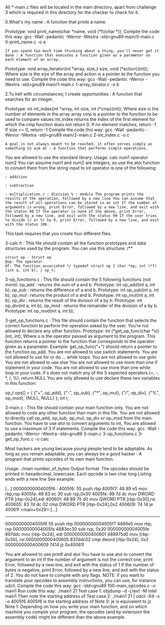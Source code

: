 All *-main.c files will be located in the main directory, apart from challenge 3 which is required in this directory for the checker to check for it.

0.What's my name : A function that prints a name.

Prototype: void print_name(char *name, void (*f)(char *)); Compile the code this way: gcc -Wall -pedantic -Werror -Wextra -std=gnu89 main/0-main.c 0-print_name.c -o a

    If you spend too much time thinking about a thing, you'll never get it done : A function that executes a function given as a parameter on each element of an array.

Prototype: void array_iterator(int *array, size_t size, void (*action)(int)); Where size is the size of the array and action is a pointer to the function you need to use. Compile the code this way: gcc -Wall -pedantic -Werror -Wextra -std=gnu89 main/1-main.c 1-array_iterator.c -o b

2.To hell with circumstances; I create opportunities : A function that searches for an integer.

Prototype: int int_index(int *array, int size, int (*cmp)(int)); Where size is the number of elements in the array array cmp is a pointer to the function to be used to compare values int_index returns the index of the first element for which the cmp function does not return 0. If no element matches, return -1 If size <= 0, return -1 Compile the code this way: gcc -Wall -pedantic -Werror -Wextra -std=gnu89 main/2-main.c 2-int_index.c -o c

    A goal is not always meant to be reached, it often serves simply as something to aim at : A function that performs simple operations.

You are allowed to use the standard library. Usage: calc num1 operator num2 You can assume num1 and num2 are integers, so use the atoi function to convert them from the string input to int operator is one of the following:

    : addition

    : subtraction

    : multiplication / : division % : modulo The program prints the results of the operation, followed by a new line You can assume that the result of all operations can be stored in an int If the number of arguments is wrong, print Error, followed by a new line, and exit with the status 98 If the operator is none of the above, print Error, followed by a new line, and exit with the status 99 If the user tries to divide (/ or %) by 0, print Error, followed by a new line, and exit with the status 100.

This task requires that you create four different files.

3-calc.h : This file should contain all the function prototypes and data structures used by the program. You can use this structure: /**

    struct op - Struct op
    @op: The operator
    @f: The function associated */ typedef struct op { char *op; int (*f)(int a, int b); } op_t;

3-op_functions.c : This file should contain the 5 following functions (not more): op_add : returns the sum of a and b. Prototype: int op_add(int a, int b); op_sub : returns the difference of a and b. Prototype: int op_sub(int a, int b); op_mul : returns the product of a and b. Prototype: int op_mul(int a, int b); op_div : returns the result of the division of a by b. Prototype: int op_div(int a, int b); op_mod : returns the remainder of the division of a by b. Prototype: int op_mod(int a, int b);

3-get_op_functions.c : This file should contain the function that selects the correct function to perform the operation asked by the user. You’re not allowed to declare any other function. Prototype: int (*get_op_func(char *s))(int, int); Where s is the operator passed as argument to the program. This function returns a pointer to the function that corresponds to the operator given as a parameter. Example: get_op_func("+") should return a pointer to the function op_add. You are not allowed to use switch statements. You are not allowed to use for or do ... while loops. You are not allowed to use goto You are not allowed to use else You are not allowed to use more than one if statement in your code. You are not allowed to use more than one while loop in your code. if s does not match any of the 5 expected operators (+, -, *, /, %), return NULL You are only allowed to use declare these two variables in this function:

op_t ops[] = { {"+", op_add}, {"-", op_sub}, {"*", op_mul}, {"/", op_div}, {"%", op_mod}, {NULL, NULL} }; int i;

3-main.c : This file should contain your main function only. You are not allowed to code any other function than main in this file. You are not allowed to directly call op_add, op_sub, op_mul, op_div or op_mod from the main function. You have to use atoi to convert arguments to int, You are allowed to use a maximum of 3 if statements. Compile the code this way: gcc -Wall -pedantic -Werror -Wextra -std=gnu89 3-main.c 3-op_functions.c 3-get_op_func.c -o calc

Most hackers are young because young people tend to be adaptable. As long as you remain adaptable, you can always be a good hacker : A program that prints opcodes of its own main function.

Usage: ./main number_of_bytes Output format: The opcodes should be printed in hexadecimal, lowercase. Each opcode is two char long Listing ends with a new line See example:

[...] 00000000004005f6
: 4005f6: 55 push rbp 4005f7: 48 89 e5 mov rbp,rsp 4005fa: 48 83 ec 30 sub rsp,0x30 4005fe: 89 7d dc mov DWORD PTR [rbp-0x24],edi 400601: 48 89 75 d0 mov QWORD PTR [rbp-0x30],rsi 400605: 83 7d dc 02 cmp DWORD PTR [rbp-0x24],0x2 400609: 74 14 je 40061f <main+0x29> [...]

---------------------------------------------------------------

00000000004005f6 55 push rbp
00000000004005f7 4889e5 mov rbp, rsp
00000000004005fa 4883ec30 sub rsp, 0x30
00000000004005fe 897ddc mov [rbp-0x24], edi
0000000000400601 488975d0 mov [rbp-0x30], rsi
0000000000400605 837ddc02 cmp dword [rbp-0x24], 0x2 0000000000400609 7414 jz 0x40061f

You are allowed to use printf and atoi You have to use atoi to convert the argument to an int If the number of argument is not the correct one, print Error, followed by a new line, and exit with the status of 1 If the number of bytes is negative, print Error, followed by a new line, and exit with the status of 2. You do not have to compile with any flags. NOTE: if you want to translate your opcodes to assembly instructions, you can use, for instance udcli. Compile the code this way: gcc -std=gnu89 100-main_opcodes.c -o main1 Run code this way: ./main1 21 Test case 1: objdump -d -j.text -M intel main1 Then note the starting address of
Test case 2: ./main1 21 | udcli -64 -x -o 4005f6 4005f6 is the starting address of Note 0: je is equivalent to jz Note 1: Depending on how you write your main function, and on which machine you compile your program, the opcodes (and by extension the assembly code) might be different than the above example.
